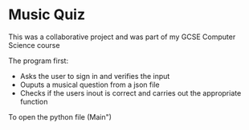# Music Quiz

This was a collaborative project and was part of my GCSE Computer Science course

The program first:
  - Asks the user to sign in and verifies the input
  - Ouputs a musical question from a json file
  - Checks if the users inout is correct and carries out the appropriate function
  
  To open the python file (Main")
